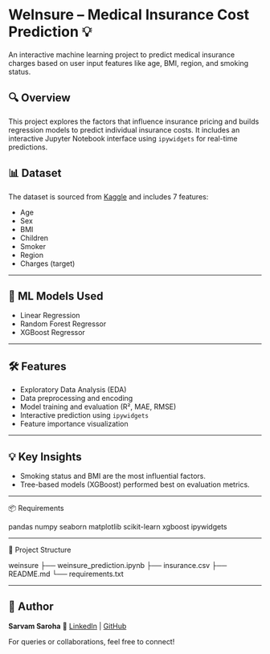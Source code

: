 # WeInsure – Medical Insurance Cost Prediction 💡

An interactive machine learning project to predict medical insurance charges based on user input features like age, BMI, region, and smoking status.


## 🔍 Overview
This project explores the factors that influence insurance pricing and builds regression models to predict individual insurance costs. It includes an interactive Jupyter Notebook interface using `ipywidgets` for real-time predictions.

## 📊 Dataset
The dataset is sourced from [Kaggle](https://www.kaggle.com/datasets/mirichoi0218/insurance) and includes 7 features:
- Age
- Sex
- BMI
- Children
- Smoker
- Region
- Charges (target)
---
## 🧠 ML Models Used
- Linear Regression
- Random Forest Regressor
- XGBoost Regressor
---
## 🛠️ Features
- Exploratory Data Analysis (EDA)
- Data preprocessing and encoding
- Model training and evaluation (R², MAE, RMSE)
- Interactive prediction using `ipywidgets`
- Feature importance visualization

--- 

## 💡 Key Insights
- Smoking status and BMI are the most influential factors.
- Tree-based models (XGBoost) performed best on evaluation metrics.

---

📦 Requirements

pandas
numpy
seaborn
matplotlib
scikit-learn
xgboost
ipywidgets

---

📁 Project Structure

weinsure
├── weinsure_prediction.ipynb
├── insurance.csv
├── README.md
└── requirements.txt

---

## 🧠 Author

**Sarvam Saroha**
🔗 [LinkedIn](https://linkedin.com/in/sarvamsaroha) | [GitHub](https://github.com/sarvam207)

For queries or collaborations, feel free to connect!

